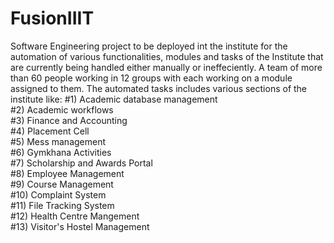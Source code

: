# FusionIIIT  
Software Engineering project to be deployed int the institute for the automation of various functionalities, modules and tasks of the Institute that are currently being handled either manually or ineffeciently.
A team of more than 60 people working in 12 groups with each working on a module assigned to them.
The automated tasks includes various sections of the institute like:
    #1) Academic database management  
    #2) Academic workflows  
    #3) Finance and Accounting  
    #4) Placement Cell  
    #5) Mess management  
    #6) Gymkhana Activities  
    #7) Scholarship and Awards Portal  
    #8) Employee Management  
    #9) Course Management  
    #10) Complaint System  
    #11) File Tracking System  
    #12) Health Centre Mangement  
    #13) Visitor's Hostel Management
